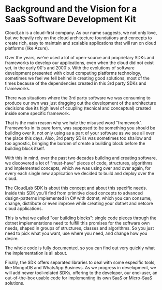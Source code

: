 # Background and the Vision for a SaaS Software Development Kit
CloudLab is a cloud-first company. As our name suggests, we not only love, but we heavily rely on the cloud architecture foundations and concepts to create rich, easy to maintain and scalable applications that will run on cloud platforms (like Azure).

Over the years, we've used a lot of open-source and proprietary SDKs and frameworks to develop our applications, even when the cloud did not exist yet, in the early 90's and 2000's. With the evolutions of software development presented with cloud computing platforms technology, sometimes we feel we fell behind in creating good solutions, most of the times because of the dependencies created in this 3rd party SDKs and frameworks.

There was situations where the 3rd party software we was consuming to produce our own was just dragging out the development of the architecture decisions due its high level of coupling (tecnical and conceptual) created inside some specific framework.

That is the main reason why we hate the misused word "framework". Frameworks in its pure form, was supposed to be something you should be building over it, not only using as a part of your software as we see all over the place this days. Also, 3rd party SDKs was sometimes too shallow and too agnostic, bringing the burden of create a building block before the building block itself.

With this in mind, over the past two decades building and creating software, we discovered a lot of "must-have" pieces of code, structures, algorithms and implemented concepts, which we was using over and over again, for every each single new application we decided to build and deploy over the cloud.

The CloudLab SDK is about this concept and about this specific needs. Inside this SDK you'll find from primitive cloud concepts to advanced design-patterns implemented in C# with dotnet, which you can consume, change, distribute or even improve while creating your dotnet and netcore cloud applications. 

This is what we called "our building blocks": single code pieces through the dotnet implementations need to fulfill this promises for the software own needs, shaped in groups of structures, classes and algorithms. So you just need to pick what you want, use where you need, and change how you desire.

The whole code is fully documented, so you can find out very quickly what the implementation is all about.

Finally, the SDK offers separated libraries to deal with some especific tools, like MongoDB and WhatsApp Business. As we progress in development, we will add newer tool-related SDKs, offering to the developer, our end-user, an out-of-the-box usable code for implementing its own SaaS or Micro-SaaS solutions.